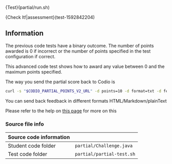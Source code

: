 
{Test}(partial/run.sh)

{Check It!|assessment}(test-1592842204)

## Information
The previous code tests have a binary outcome. The number of points awarded is 0 if incorrect or the number of points specified in the test configuration if correct.

This advanced code test shows how to award any value between 0 and the maximum points specified.

The way you send the partial score back to Codio is

```bash
curl -s "$CODIO_PARTIAL_POINTS_V2_URL" -d points=10 -d format=txt -d feedback="A grade"  > /dev/null
```
You can send back feedback in different formats HTML/Markdown/plainText

Please refer to the help on [this page](https://docs.codio.com/courses/assessments/#autograding-enhancements) for more on this

### Source file info

| Source code information|  |
| :------ | :----------- |
| Student code folder  | `partial/Challenge.java` |
| Test code folder  | `partial/partial-test.sh` |

